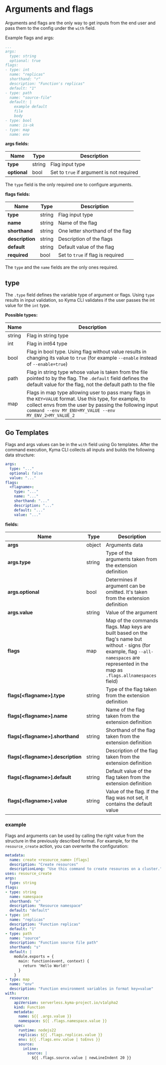 # Arguments and flags

Arguments and flags are the only way to get inputs from the end user and pass them to the config under the `with` field.

Example flags and args:

```yaml
...
args:
  type: string
  optional: true
flags:
- type: int
  name: "replicas"
  shorthand: "r"
  description: "Function's replicas"
  default: "1"
- type: path
  name: "source-file"
  default: |
    example default
    file
    body
- type: bool
  name: is-ok
- type: map
  name: env
```

**args fields:**

| Name | Type | Description |
| --- | --- | --- |
| **type** | string | Flag input type |
| **optional** | bool | Set to `true` if argument is not required |

The `type` field is the only required one to configure arguments.

**flags fields:**

| Name | Type | Description |
| --- | --- | --- |
| **type** | string | Flag input type |
| **name** | string | Name of the flag |
| **shorthand** | string | One letter shorthand of the flag |
| **description** | string | Description of the flags |
| **default** | string | Default value of the flag |
| **required** | bool | Set to `true` if flag is required |

The `type` and the `name` fields are the only ones required.

## type

The `.type` field defines the variable type of argument or flags. Using `type` results in input validation, so Kyma CLI validates if the user passes the int value for the `int` type.

**Possible types:**

| Name | Description |
| --- | --- |
| string | Flag in string type |
| int | Flag in int64 type |
| bool | Flag in bool type. Using flag without value results in changing its value to `true` (for example `--enable` instead of `--enable=true`) |
| path | Flag in string type whose value is taken from the file pointed to by the flag. The `.default` field defines the default value for the flag, not the default path to the file |
| map | Flags in map type allowing user to pass many flags in the `KEY=VALUE` format. Use this type, for example, to collect envs from the user by passing the following input `command --env MY_ENV=MY_VALUE --env MY_ENV_2=MY_VALUE_2` |

## Go Templates

Flags and args values can be in the `with` field using Go templates. After the command execution, Kyma CLI collects all inputs and builds the following data structure:

```yaml
args:
  type: "..."
  optional: false
  value: "..."
flags:
  <flagname>:
    type: "..."
    name: "..."
    shorthand: "..."
    description: "..."
    default: "..."
    value: "..."
```

**fields:**

| Name | Type | Description |
| --- | --- | --- |
| **args** | object | Arguments data |
| **args.type** | string | Type of the arguments taken from the extension definition |
| **args.optional** | bool | Determines if argument can be omitted. It's taken from the extension definition |
| **args.value** | string | Value of the argument |
| **flags** | map | Map of the commands flags. Map keys are built based on the flag's name but without `-` signs (for example, flag `--all-namespaces` are represented in the map as `.flags.allnamespaces` field) |
| **flags[\<flagname\>].type** | string | Type of the flag taken from the extension definition |
| **flags[\<flagname\>].name** | string | Name of the flag taken from the extension definition |
| **flags[\<flagname\>].shorthand** | string | Shorthand of the flag taken from the extension definition |
| **flags[\<flagname\>].description** | string | Description of the flag taken from the extension definition |
| **flags[\<flagname\>].default** | string | Default value of the flag taken from the extension definition |
| **flags[\<flagname\>].value** | string | Value of the flag. If the flag was not set, it contains the default value |

### example

Flags and arguments can be used by calling the right value from the structure in the previously described format. For example, for the `resource_create` action, you can overwrite the configuration:

```yaml
metadata:
  name: create <resource_name> [flags]
  description: "Create resources"
  descriptionLong: "Use this command to create resources on a cluster."
uses: resource_create
args:
  type: string
flags:
- type: string
  name: namespace
  shorthand: "n"
  description: "Resource namespace"
  default: "default"
- type: int
  name: "replicas"
  description: "Function replicas"
  default: "1"
- type: path
  name: "source"
  description: "Function source file path"
  shorthand: "s"
  default: |
    module.exports = {
      main: function(event, context) {
        return 'Hello World!'
      }
    }
- type: map
  name: "env"
  description: "Function environment variables in format key=value"
with:
  resource:
    apiVersion: serverless.kyma-project.io/v1alpha2
    kind: Function
    metadata:
      name: ${{ .args.value }}
      namespace: ${{ .flags.namespace.value }}
    spec:
      runtime: nodejs22
      replicas: ${{ .flags.replicas.value }}
      env: ${{ .flags.env.value | toEnvs }}
      source:
        inline:
          source: |
            ${{ .flags.source.value | newLineIndent 20 }}
```
